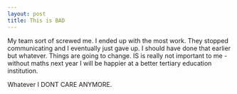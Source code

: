 ```yaml
---
layout: post
title: This is BAD
---
```

My team sort of screwed me. I ended up with the most work. They stopped communicating and I eventually just gave up.
I should have done that earlier but whatever. Things are going to change. IS is really not important to me - without maths next year I will be happier at a better tertiary education institution.

Whatever I DONT CARE ANYMORE.
